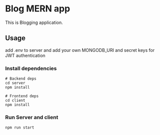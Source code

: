 # Blog MERN app

This is Blogging application.

## Usage

add .env to server and add your own MONGODB_URI and secret keys for JWT authentication

### Install dependencies

```
# Backend deps
cd server
npm install

# Frontend deps
cd client
npm install
```

### Run Server and client

```
npm run start
```
